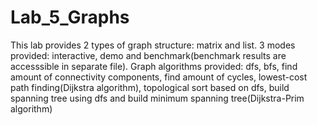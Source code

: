 # Lab_5_Graphs
This lab provides 2 types of graph structure: matrix and list. 3 modes provided: interactive, demo and 
benchmark(benchmark results are accesssible in separate file). Graph algorithms provided: dfs, bfs, find amount of connectivity components, 
find amount of cycles, lowest-cost path finding(Dijkstra algorithm), topological sort based on dfs, build spanning tree using dfs and
build minimum spanning tree(Dijkstra-Prim algorithm)
